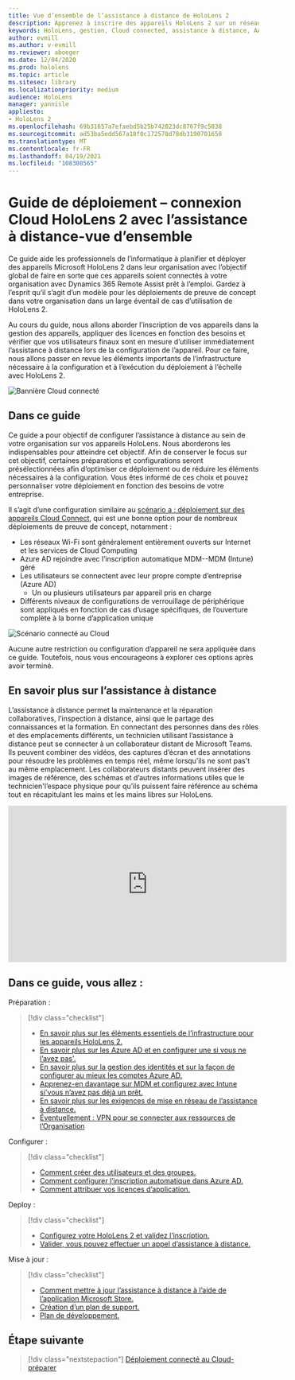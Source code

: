 ```yaml
---
title: Vue d’ensemble de l’assistance à distance de HoloLens 2
description: Apprenez à inscrire des appareils HoloLens 2 sur un réseau connecté au Cloud avec l’assistance à distance Dynamics 365.
keywords: HoloLens, gestion, Cloud connected, assistance à distance, AAD, Azure AD, MDM, gestion des appareils mobiles
author: evmill
ms.author: v-evmill
ms.reviewer: aboeger
ms.date: 12/04/2020
ms.prod: hololens
ms.topic: article
ms.sitesec: library
ms.localizationpriority: medium
audience: HoloLens
manager: yannisle
appliesto:
- HoloLens 2
ms.openlocfilehash: 69b31657a7efaebd5b25b742023dc8767f9c5038
ms.sourcegitcommit: ad53ba5edd567a18f0c172578d78db3190701650
ms.translationtype: MT
ms.contentlocale: fr-FR
ms.lasthandoff: 04/19/2021
ms.locfileid: "108308565"
---
```

# <a name="deployment-guide--cloud-connected-hololens-2-with-remote-assist--overview"></a>Guide de déploiement – connexion Cloud HoloLens 2 avec l’assistance à distance-vue d’ensemble

Ce guide aide les professionnels de l’informatique à planifier et déployer des appareils Microsoft HoloLens 2 dans leur organisation avec l’objectif global de faire en sorte que ces appareils soient connectés à votre organisation avec Dynamics 365 Remote Assist prêt à l’emploi. Gardez à l’esprit qu’il s’agit d’un modèle pour les déploiements de preuve de concept dans votre organisation dans un large éventail de cas d’utilisation de HoloLens 2.

Au cours du guide, nous allons aborder l’inscription de vos appareils dans la gestion des appareils, appliquer des licences en fonction des besoins et vérifier que vos utilisateurs finaux sont en mesure d’utiliser immédiatement l’assistance à distance lors de la configuration de l’appareil. Pour ce faire, nous allons passer en revue les éléments importants de l’infrastructure nécessaire à la configuration et à l’exécution du déploiement à l’échelle avec HoloLens 2.

![Bannière Cloud connecté](./images/cloud-connected-hololens-large.png)

## <a name="in-this-guide"></a>Dans ce guide

Ce guide a pour objectif de configurer l’assistance à distance au sein de votre organisation sur vos appareils HoloLens. Nous aborderons les indispensables pour atteindre cet objectif. Afin de conserver le focus sur cet objectif, certaines préparations et configurations seront présélectionnées afin d’optimiser ce déploiement ou de réduire les éléments nécessaires à la configuration. Vous êtes informé de ces choix et pouvez personnaliser votre déploiement en fonction des besoins de votre entreprise.

Il s’agit d’une configuration similaire au [scénario a : déploiement sur des appareils Cloud Connect](https://docs.microsoft.com/hololens/common-scenarios#scenario-a), qui est une bonne option pour de nombreux déploiements de preuve de concept, notamment :

- Les réseaux Wi-Fi sont généralement entièrement ouverts sur Internet et les services de Cloud Computing
- Azure AD rejoindre avec l’inscription automatique MDM--MDM (Intune) géré
- Les utilisateurs se connectent avec leur propre compte d’entreprise (Azure AD)
  - Un ou plusieurs utilisateurs par appareil pris en charge
- Différents niveaux de configurations de verrouillage de périphérique sont appliqués en fonction de cas d’usage spécifiques, de l’ouverture complète à la borne d’application unique

![Scénario connecté au Cloud](./images/cloud-connected-guide-diagram.png)

Aucune autre restriction ou configuration d’appareil ne sera appliquée dans ce guide. Toutefois, nous vous encourageons à explorer ces options après avoir terminé.

## <a name="learn-about-remote-assist"></a>En savoir plus sur l’assistance à distance

L’assistance à distance permet la maintenance et la réparation collaboratives, l’inspection à distance, ainsi que le partage des connaissances et la formation. En connectant des personnes dans des rôles et des emplacements différents, un technicien utilisant l’assistance à distance peut se connecter à un collaborateur distant de Microsoft Teams. Ils peuvent combiner des vidéos, des captures d’écran et des annotations pour résoudre les problèmes en temps réel, même lorsqu’ils ne sont pas&#39;t au même emplacement. Les collaborateurs distants peuvent insérer des images de référence, des schémas et d’autres informations utiles que le technicien&#39;l’espace physique pour qu’ils puissent faire référence au schéma tout en récapitulant les mains et les mains libres sur HoloLens.

<iframe width="560" height="315" src="https://www.youtube.com/embed/d3YT8j0yYl0" frameborder="0" allow="accelerometer; autoplay; clipboard-write; encrypted-media; gyroscope; picture-in-picture" allowfullscreen></iframe>

## <a name="in-this-guide-you-will"></a>Dans ce guide, vous allez :

Préparation :

> [!div class="checklist"]
> - [En savoir plus sur les éléments essentiels de l’infrastructure pour les appareils HoloLens 2.](hololens2-cloud-connected-prepare.md#infrastructure-essentials)
> - [En savoir plus sur les Azure AD et en configurer une si vous ne l’avez pas&#39;.](hololens2-cloud-connected-prepare.md#azure-active-directory)
> - [En savoir plus sur la gestion des identités et sur la façon de configurer au mieux les comptes Azure AD.](hololens2-cloud-connected-prepare.md#identity-management)
> - [Apprenez-en davantage sur MDM et configurez avec Intune si&#39;vous n’avez pas déjà un prêt.](hololens2-cloud-connected-prepare.md#mobile-device-management)
> - [En savoir plus sur les exigences de mise en réseau de l’assistance à distance.](hololens2-cloud-connected-prepare.md#network)
> - [Éventuellement : VPN pour se connecter aux ressources de l’Organisation](/hololens2-cloud-connected-prepare.md#optional-connect-your-hololens-to-vpn)

Configurer :

> [!div class="checklist"]
> - [Comment créer des utilisateurs et des groupes.](hololens2-cloud-connected-configure.md#azure-users-and-groups)
> - [Comment configurer l’inscription automatique dans Azure AD.](hololens2-cloud-connected-configure.md#auto-enrollment-on-hololens-2)
> - [Comment attribuer vos licences d’application.](hololens2-cloud-connected-configure.md#application-licenses)

Deploy :

> [!div class="checklist"]
> - [Configurez votre HoloLens 2 et validez l’inscription.](hololens2-cloud-connected-deploy.md#enrollment-validation)
> - [Valider, vous pouvez effectuer un appel d’assistance à distance.](hololens2-cloud-connected-deploy.md#remote-assist-call-validation)

Mise à jour :

> [!div class="checklist"]
> - [Comment mettre à jour l’assistance à distance à l’aide de l’application Microsoft Store.](hololens2-cloud-connected-maintain.md#updates)
> - [Création d’un plan de support.](hololens2-cloud-connected-maintain.md#support-plan)
> - [Plan de développement.](hololens2-cloud-connected-maintain.md#development-plan)

## <a name="next-step"></a>Étape suivante

> [!div class="nextstepaction"]
> [Déploiement connecté au Cloud-préparer](hololens2-cloud-connected-prepare.md)

